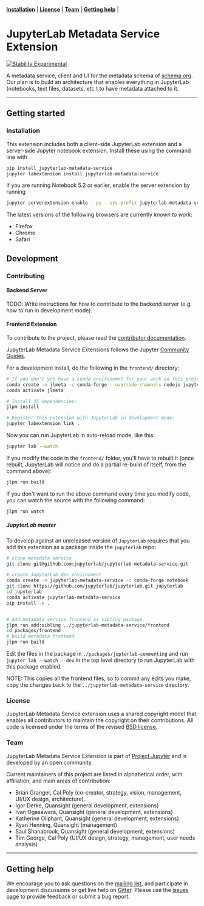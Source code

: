 **[Installation](#installation)** |
**[License](#license)** |
**[Team](#team)** |
**[Getting help](#getting-help)** |

# JupyterLab Metadata Service Extension

[![Stability Experimental](https://img.shields.io/badge/stability-experimental-red.svg)](https://img.shields.io/badge/stability-experimental-red.svg)

A metadata service, client and UI for the metadata schema of [schema.org](https://schema.org/). Our plan is to build an architecture that enables everything in JupyterLab (notebooks, text files, datasets, etc.) to have metadata attached to it.

---

## Getting started

### Installation

This extension includes both a client-side JupyterLab extension and a server-side Jupyter notebook extension. Install these using the command line with

```bash
pip install jupyterlab-metadata-service
jupyter labextension install jupyterlab-metadata-service
```

If you are running Notebook 5.2 or earlier, enable the server extension by running

```bash
jupyter serverextension enable --py --sys-prefix jupyterlab-metadata-service
```

The latest versions of the following browsers are currently _known to work_:

- Firefox
- Chrome
- Safari


## Development

### Contributing

#### Backend Server

TODO: Write instructions for how to contribute to the backend server (e.g. how to run in development mode).

#### Frontend Extension

To contribute to the project, please read the [contributor documentation](CONTRIBUTING.md).

JupyterLab Metadata Service Extensions follows the Jupyter [Community Guides](https://jupyter.readthedocs.io/en/latest/community/content-community.html).

For a development install, do the following in the `frontend/` directory:
```bash
# If you don't yet have a conda environemnt for your work on this project, run these two commands:
conda create -n jlmeta -c conda-forge --override-channels nodejs jupyterlab
conda activate jlmeta

# Install JS dependencies:
jlpm install

# Register this extension with JupyterLab in development-mode:
jupyter labextension link .
```

Now you can run JupyterLab in auto-reload mode, like this:
```bash
jupyter lab --watch
```

If you modify the code in the `frontend/` folder, you'll have to rebuilt it (once rebuilt, JupyterLab will notice and do a partial re-build of itself, from the command above):
```bash
jlpm run build
```

If you don't want to run the above command every time you modify code, you can watch the source with the following command:
```bash
jlpm run watch
```



##### JupyterLab master
To develop against an unreleased version of `JupyterLab` requires that you add this extension
as a package inside the `jupyterlab` repo:

```bash
# clone metadata service
git clone git@github.com:jupyterlab/jupyterlab-metadata-service.git

# create JupyterLab dev environment
conda create -n jupyterlab-metadata-service -c conda-forge notebook
git clone https://github.com/jupyterlab/jupyterlab.git jupyterlab
cd jupyterlab
conda activate jupyterlab-metadata-service
pip install -e .


# Add metadata service frontend as sibling package
jlpm run add:sibling ../jupyterlab-metadata-service/frontend
cd packages/frontend
# build metadata frontend
jlpm run build
```

Edit the files in the package in `./packages/jupterlab-commenting` and run `jupyter lab --watch --dev` in the 
top level directory to run JupyterLab with this package enabled.

NOTE: This copies all the frontend files, so to commit any edits you make, copy the changes back to the `../jupyterlab-metadata-service` directory.



### License

JupyterLab Metadata Service extension uses a shared copyright model that enables all contributors to maintain the
copyright on their contributions. All code is licensed under the terms of the revised [BSD license](https://github.com/jupyterlab/jupyterlab-metadata-service/blob/master/LICENSE).

### Team

JupyterLab Metadata Service Extension is part of [Project Jupyter](http://jupyter.org/) and is developed by an open community.

Current maintainers of this project are listed in alphabetical order, with affiliation, and main areas of contribution:


- Brian Granger, Cal Poly (co-creator, strategy, vision, management, UI/UX design,
  architecture).
- Igor Derke, Quansight (general development, extensions)
- Ivan Ogasawara, Quansight (general development, extensions)
- Katherine Oliphant, Quansight (general development, extensions)
- Ryan Henning, Quansight (management)
- Saul Shanabrook, Quansight (general development, extensions)
- Tim George, Cal Poly (UI/UX design, strategy, management, user needs analysis)

---

## Getting help

We encourage you to ask questions on the [mailing list](https://groups.google.com/forum/#!forum/jupyter),
and participate in development discussions or get live help on [Gitter](https://gitter.im/jupyterlab/jupyterlab). Please use the [issues page](https://github.com/jupyterlab/jupyterlab-metadata-service/issues) to provide feedback or submit a bug report.

